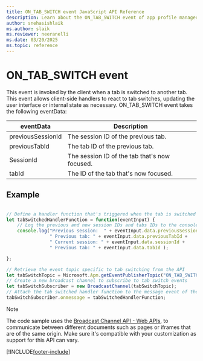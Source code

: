 ```yaml
---
title: ON_TAB_SWITCH event JavaScript API Reference
description: Learn about the ON_TAB_SWITCH event of app profile manager in Customer Service workspace.
author: snehasishlaik
ms.author: slaik
ms.reviewer: neeranelli
ms.date: 03/20/2025
ms.topic: reference
---
```


# ON_TAB_SWITCH event


This event is invoked by the client when a tab is switched to another tab. This event allows client-side handlers to react to tab switches, updating the user interface or internal state as necessary. ON_TAB_SWITCH event takes the following eventData:


| eventData            | Description  | 
|------------------|----------|
| previousSessionId           | The session ID of the previous tab.  |
| previousTabId           | The tab ID of the previous tab.   | 
| SessionId           | The session ID of the tab that's now focused.  | 
| tabId               | The ID of the tab that's now focused.  |   


## Example

```JavaScript

// Define a handler function that's triggered when the tab is switched
let tabSwitchedHandlerFunction = function(eventInput) {
    // Log the previous and new session IDs and tabs IDs to the console
    console.log("Previous session:  " + eventInput.data.previousSessionId + 
                " Previous tab: " + eventInput.data.previousTabId +
                " Current session: " + eventInput.data.sessionId + 
                " Previous tab: " + eventInput.data.tabId );

}; 

// Retrieve the event topic specific to tab switching from the API
let tabSwitchTopic = Microsoft.Apm.getEventPublisherTopic("ON_TAB_SWITCH");
// Create a new broadcast channel to subscribe to tab switch events
let tabSwitchSubscriber = new BroadcastChannel(tabSwitchTopic);
// Attach the tab switched handler function to the message event of the subscriber
tabSwitchSubscriber.onmessage = tabSwitchedHandlerFunction; 

```

> [!NOTE]
> The code sample uses the [Broadcast Channel API - Web APIs](https://developer.mozilla.org/en-US/docs/Web/API/Broadcast_Channel_API), to communicate between different documents such as pages or iframes that are of the same origin. Make sure it's compatible with your customization as support for this API can vary.


[!INCLUDE[footer-include](../../../../includes/footer-banner.md)]